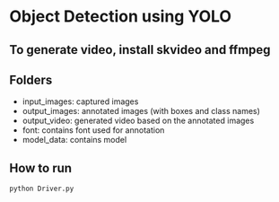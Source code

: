 # Object Detection using YOLO

## To generate video, install skvideo and ffmpeg

## Folders
* input_images: captured images
* output_images: annotated images (with boxes and class names)
* output_video: generated video based on the annotated images
* font: contains font used for annotation
* model_data: contains model

## How to run
```
python Driver.py
```

